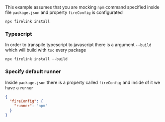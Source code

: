 This example assumes that you are mocking `npm` command specified inside file `package.json` and property `fireConfig` is configurated

```
npx firelink install
```

### Typescript

In order to transpile typescript to javascript there is a argument `--build` which will build with `tsc` every package

```
npx firelink install --build
```

### Specify default runner

Inside `package.json` there is a property called `fireConfig` and inside of it we have a `runner`

```json
{
  "fireConfig": {
    "runner": "npm"
  }
}
```
